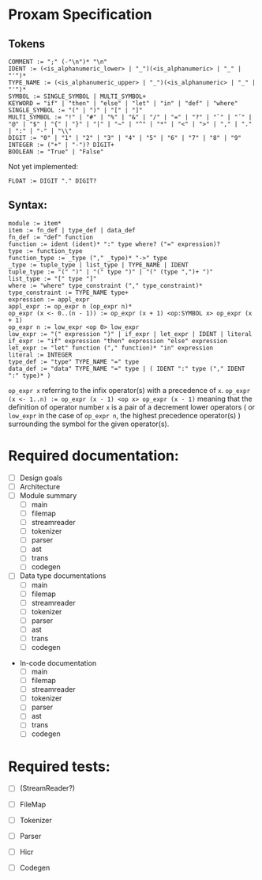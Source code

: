
# Proxam Specification

## Tokens

```antlr
COMMENT := ";" (-"\n")* "\n"
IDENT := (<is_alphanumeric_lower> | "_")(<is_alphanumeric> | "_" | "'")*
TYPE_NAME := (<is_alphanumeric_upper> | "_")(<is_alphanumeric> | "_" | "'")*
SYMBOL := SINGLE_SYMBOL | MULTI_SYMBOL+
KEYWORD = "if" | "then" | "else" | "let" | "in" | "def" | "where"
SINGLE_SYMBOL := "(" | ")" | "[" | "]"
MULTI_SYMBOL := "!" | "#" | "%" | "&" | "/" | "=" | "?" | "`" | "´" | "@" | "$" | "{" | "}" | "|" | "~" | "^" | "*" | "<" | ">" | "," | "." | ":" | "-" | "\\"
DIGIT := "0" | "1" | "2" | "3" | "4" | "5" | "6" | "7" | "8" | "9"
INTEGER := ("+" | "-")? DIGIT+
BOOLEAN := "True" | "False"
```

Not yet implemented:
```antlr
FLOAT := DIGIT "." DIGIT?
```

## Syntax:
```antlr
module := item*
item := fn_def | type_def | data_def
fn_def := "def" function
function := ident (ident)* ":" type where? ("=" expression)?
type := function_type
function_type := _type ("," _type)* "->" type
_type := tuple_type | list_type | TYPE_NAME | IDENT
tuple_type := "(" ")" | "(" type ")" | "(" (type ",")+ ")"
list_type := "[" type "]"
where := "where" type_constraint ("," type_constraint)*
type_constraint := TYPE_NAME type+
expression := appl_expr
appl_expr := op_expr n (op_expr n)*
op_expr (x <- 0..(n - 1)) := op_expr (x + 1) <op:SYMBOL x> op_expr (x + 1)
op_expr n := low_expr <op 0> low_expr
low_expr := "(" expression ")" | if_expr | let_expr | IDENT | literal
if_expr := "if" expression "then" expression "else" expression
let_expr := "let" function ("," function)* "in" expression
literal := INTEGER
type_def := "type" TYPE_NAME "=" type
data_def := "data" TYPE_NAME "=" type | ( IDENT ":" type ("," IDENT ":" type)* )
```

`op_expr x` referring to the infix operator(s) with a precedence of `x`.
`op_expr (x <- 1..n) := op_expr (x - 1) <op x> op_expr (x - 1)` meaning that the definition of operator number `x` is a pair of a decrement lower operators ( or `low_expr` in the case of `op_expr n`, the highest precedence operator(s) ) surrounding the symbol for the given operator(s).

# Required documentation:
* [ ] Design goals
* [ ] Architecture
* [ ] Module summary
  - [ ] main
  - [ ] filemap
  - [ ] streamreader
  - [ ] tokenizer
  - [ ] parser
  - [ ] ast
  - [ ] trans
  - [ ] codegen
* [ ] Data type documentations
  - [ ] main
  - [ ] filemap
  - [ ] streamreader
  - [ ] tokenizer
  - [ ] parser
  - [ ] ast
  - [ ] trans
  - [ ] codegen
* In-code documentation
  - [ ] main
  - [ ] filemap
  - [ ] streamreader
  - [ ] tokenizer
  - [ ] parser
  - [ ] ast
  - [ ] trans
  - [ ] codegen

# Required tests:
* [ ] (StreamReader?)
* [ ] FileMap
* [ ] Tokenizer
* [ ] Parser
* [ ] Hicr
* [ ] Codegen

